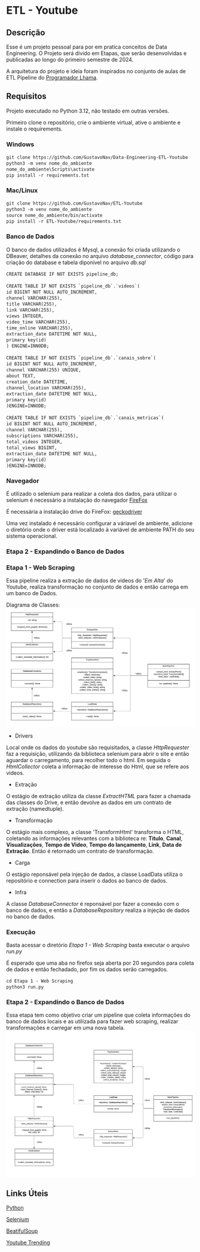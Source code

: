 # ETL - Youtube

## Descrição
Esse é um projeto pessoal para por em pratica conceitos de Data Engineering.
O Projeto será divido em Etapas, que serão desenvolvidas e publicadas ao longo do primeiro semestre de 2024.

A arquitetura do projeto e ideia foram inspirados no conjunto de aulas de ETL Pipeline do [Programador Lhama](https://www.youtube.com/watch?v=D5mwXMMA0e0&list=PLAgbpJQADBGLuI1oR39tVfELOEZJSSbxQ).

## Requisitos
Projeto executado no Python 3.12, não testado em outras versões.

Primeiro clone o repositório, crie o ambiente virtual, ative o ambiente e instale o requirements.
### Windows

```
git clone https://github.com/GustavoNav/Data-Engineering-ETL-Youtube
python3 -m venv nome_do_ambiente
nome_do_ambiente\Scripts\activate
pip install -r requirements.txt
```
### Mac/Linux

```
git clone https://github.com/GustavoNav/ETL-Youtube
python3 -m venv nome_do_ambiente
source nome_do_ambiente/bin/activate
pip install -r ETL-Youtube/requirements.txt
```

### Banco de Dados
O banco de dados utilizados é Mysql, a conexão foi criada utilizando o DBeaver, detalhes da conexão no arquivo *database_connector*, código para criação do database e tabela diponível no arquivo *db.sql*
```
CREATE DATABASE IF NOT EXISTS pipeline_db;

CREATE TABLE IF NOT EXISTS `pipeline_db`.`videos`(
id BIGINT NOT NULL AUTO_INCREMENT,
channel VARCHAR(255),
title VARCHAR(255),
link VARCHAR(255),
views INTEGER,
video_time VARCHAR(255),
time_online VARCHAR(255),
extraction_date DATETIME NOT NULL,
primary key(id)
) ENGINE=INNODB;

CREATE TABLE IF NOT EXISTS `pipeline_db`.`canais_sobre`(
id BIGINT NOT NULL AUTO_INCREMENT,
channel VARCHAR(255) UNIQUE,
about TEXT,
creation_date DATETIME,
channel_location VARCHAR(255),
extraction_date DATETIME NOT NULL,
primary key(id)
)ENGINE=INNODB;

CREATE TABLE IF NOT EXISTS `pipeline_db`.`canais_metricas`(
id BIGINT NOT NULL AUTO_INCREMENT,
channel VARCHAR(255),
subscriptions VARCHAR(255),
total_videos INTEGER,
total_views BIGINT,
extraction_date DATETIME NOT NULL,
primary key(id)
)ENGINE=INNODB;
```

### Navegador
É utilizado o selenium para realizar a coleta dos dados, para utilizar o selenium é necessário a instalação do navegador [FireFox](https://www.mozilla.org/en-US/firefox/new/)

É necessária a instalação drive do FireFox: [geckodriver](https://github.com/mozilla/geckodriver/releases)

Uma vez instalado é necessário configurar a váriavel de ambiente, adicione o diretório onde o driver está localizado à variável de ambiente PATH do seu sistema operacional.

### Etapa 2 - Expandindo o Banco de Dados
### Etapa 1 - Web Scraping
Essa pipeline realiza a extração de dados de videos do '*Em Alta*' do Youtube, realiza transformação no conjunto de dados e então carrega em um banco de Dados.

Diagrama de Classes:
![alt text](<Etapa 1 - Web Scraping/Diagrama_de_classes_Etapa1.png>)

* Drivers

Local onde os dados do youtube são requisitados, a classe *HttpRequester* faz a requisição, utilizando da biblioteca selenium para abrir o site e então aguardar o carregamento, para recolher todo o html. Em seguida o *HtmlCollector* coleta a informação de interesse do Html, que se refere aos videos.

* Extração

O estágio de extração utiliza da classe *ExtractHTML* para fazer a chamada das classes do Drive, e então devolve as dados em um contrato de extração (namedtuple).

* Transformação

O estágio mais complexo, a classe 'TransformHtml' transforma o HTML, coletando as informações relevantes com a biblioteca re: **Titulo**, **Canal**, **Visualizações**, **Tempo de Video**, **Tempo do lançamento**, **Link**, **Data de Extração**. Então é retornado um contrato de transformação.  

* Carga

O estágio reponsável pela injeção de dados, a classe LoadData utiliza o repositório e connection para inserir o dados ao banco de dados.

* Infra

A classe *DatabaseConnector* é reponsável por fazer a conexão com o banco de dados, e então a *DatabaseRepository* realiza a injeção de dados no banco de dados.

### Execução
Basta acessar o diretório *Etapa 1 - Web Scraping* basta executar o arquivo *run.py*

É esperado que uma aba no firefox seja aberta por 20 segundos para coleta de dados e então fechadado, por fim os dados serão carregados.

```
cd Etapa 1 - Web Scraping
python3 run.py
```

### Etapa 2 - Expandindo o Banco de Dados
Essa etapa tem como objetivo criar um pipeline que coleta informações do banco de dados locais e as utilizada para fazer web scraping, realizar transformações e carregar em uma nova tabela.
![alt text](<Etapa 2 - Expandindo o Banco de Dados/Diagrama_de_classe_Etapa2.png>)

## Links Úteis 
[Python](https://www.python.org/)

[Selenium](https://www.selenium.dev/)

[BeatifulSoup](https://beautiful-soup-4.readthedocs.io/en/latest/)

[Youtube Trending](https://www.youtube.com/feed/trending)
